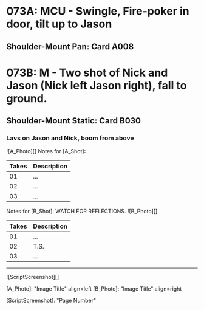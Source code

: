# 073A: MCU - Swingle, Fire-poker in door, tilt up to Jason
## Shoulder-Mount Pan: Card A008

# 073B: M - Two shot of Nick and Jason (Nick left Jason right), fall to ground.
## Shoulder-Mount Static: Card B030

### Lavs on Jason and Nick, boom from above

![A_Photo][]
Notes for [A_Shot]: 

| Takes | Description |
|:---|:----|
| 01 | ... |
| 02 | ... |
| 03 | ... |

Notes for [B_Shot]: WATCH FOR REFLECTIONS.
![B_Photo][]

| Takes | Description |
|:---|:----|
| 01 | ... |
| 02 | T.S. |
| 03 | ... |

----

![ScriptScreenshot][]


[A_Photo]:  "Image Title" align=left
[B_Photo]:  "Image Title" align=right

[ScriptScreenshot]: "Page Number"